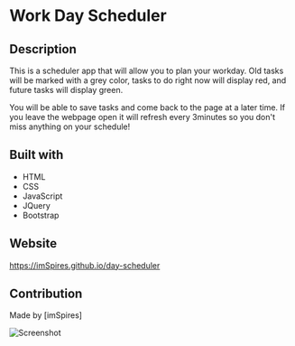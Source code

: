 # Work Day Scheduler

## Description
This is a scheduler app that will allow you to plan your workday. Old tasks will be marked with a grey color, tasks to do right now will display red, and future tasks will display green.

You will be able to save tasks and come back to the page at a later time. If you leave the webpage open it will refresh every 3minutes so you don't miss anything on your schedule!

## Built with
* HTML
* CSS
* JavaScript
* JQuery
* Bootstrap

## Website
https://imSpires.github.io/day-scheduler

## Contribution
Made by [imSpires]

![Screenshot](assets/images/screenshot.png?raw=true)
